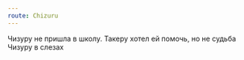 ```yaml
---
route: Chizuru
---
```

Чизуру не пришла в школу. Такеру хотел ей помочь, но не судьба
Чизуру в слезах